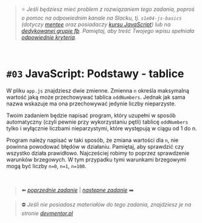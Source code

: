 > :star: *Jeśli będziesz mieć problem z rozwiązaniem tego zadania, poproś o pomoc na odpowiednim kanale na Slacku, tj. `s1e04-js-basics` (dotyczy [mentee](https://devmentor.pl/mentoring-javascript/) oraz posiadaczy [kursu JavaScript](https://devmentor.pl/p/javascript-for-beginners/)) lub na [dedykowanej grupie fb](https://www.facebook.com/groups/155234921740033). Pamiętaj, aby treść Twojego wpisu spełniała [odpowiednie kryteria](https://devmentor.pl/jak-prosic-o-pomoc/).*

&nbsp;

# `#03` JavaScript: Podstawy - tablice

W pliku `app.js` znajdziesz dwie zmienne. Zmienna `n` określa maksymalną wartość jaką może przechowywać tablica `oddNumbers`. Jednak jak sama nazwa wskazuje ma ona przechowywać jedynie liczby nieparzyste.

Twoim zadaniem będzie napisać program, który uzupełni w sposób automatyczny (czyli pewnie przy wykorzystaniu pętli) tablicę `oddNumbers` tylko i wyłącznie liczbami nieparzystymi, które występują w ciągu od 1 do n.

Program należy napisać w taki sposób, że zmiana wartości dla `n`, nie powinna powodować błędów w działaniu. Pamiętaj, aby sprawdzić czy wszystko działa prawidłowo. Najcześciej robimy to poprzez sprawdzenie warunków brzegowych. W tym przypadku tymi warunkami brzegowymi mogą być liczby `n=0`, `n=1`, `n=100`.


&nbsp;

> :arrow_left: [*poprzednie zadanie*](./../02) | [*następne zadanie*](./../04) :arrow_right:

> :no_entry: *Jeśli nie posiadasz materiałów do tego zadania, znajdziesz je na stronie [devmentor.pl](https://devmentor.pl/p/js-basics/)*
